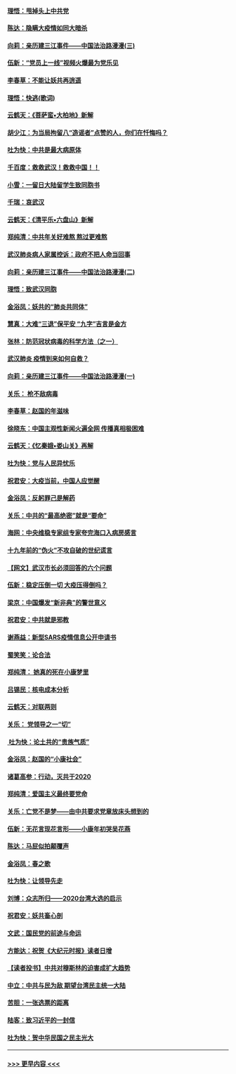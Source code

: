 #### [理悟：甩掉头上中共党](../pages/nsc993/n11838826.md?t=02030955) 
#### [陈达：隐瞒大疫情如同大暗杀](../pages/nsc993/n11838771.md?t=02030955) 
#### [向莉：亲历建三江事件——中国法治路漫漫(三)](../pages/nsc993/n11831825.md?t=02030955) 
#### [伍新：“党员上一线”视频火爆最为党乐见](../pages/nsc993/n11838200.md?t=02030955) 
#### [李春草：不能让妖共再逍遥](../pages/nsc993/n11838102.md?t=02030955) 
#### [理悟：快逃(歌词)](../pages/nsc993/n11838083.md?t=02030955) 
#### [云鹤天：《菩萨蛮▪大柏地》新解](../pages/nsc993/n11838059.md?t=02030955) 
#### [胡少江：为当局拘留八“造谣者”点赞的人，你们在忏悔吗？](../pages/nsc993/n11836801.md?t=02030955) 
#### [吐为快：中共是最大病原体](../pages/nsc993/n11836748.md?t=02030955) 
#### [千百度：救救武汉！救救中国！！](../pages/nsc993/n11836145.md?t=02030955) 
#### [小雪：一留日大陆留学生致同胞书](../pages/nsc993/n11834624.md?t=02030955) 
#### [千瑞：哀武汉](../pages/nsc993/n11833647.md?t=02030955) 
#### [云鹤天：《清平乐▪六盘山》新解](../pages/nsc993/n11833611.md?t=02030955) 
#### [郑纯清：中共年关好难熬 熬过更难熬](../pages/nsc993/n11833489.md?t=02030955) 
#### [武汉肺炎病人家属控诉：政府不把人命当回事](../pages/nsc993/n11833205.md?t=02030955) 
#### [向莉：亲历建三江事件——中国法治路漫漫(二)](../pages/nsc993/n11829102.md?t=02030955) 
#### [理悟：致武汉同胞](../pages/nsc993/n11831522.md?t=02030955) 
#### [金浴凤：妖共的“肺炎共同体”](../pages/nsc993/n11829448.md?t=02030955) 
#### [慧真：大难“三退”保平安 “九字”吉言是金方](../pages/nsc993/n11829501.md?t=02030955) 
#### [张林：防范冠状病毒的科学方法（之一）](../pages/nsc993/n11828618.md?t=02030955) 
#### [武汉肺炎 疫情到来如何自救？](../pages/nsc993/n11827632.md?t=02030955) 
#### [向莉：亲历建三江事件——中国法治路漫漫(一)](../pages/nsc993/n11827190.md?t=02030955) 
#### [关乐： 枪不敌病毒](../pages/nsc993/n11826746.md?t=02030955) 
#### [李春草：赵国的年滋味](../pages/nsc993/n11826321.md?t=02030955) 
#### [徐晓东：中国主观性新闻火遍全网 传播真相极困难](../pages/nsc993/n11826508.md?t=02030955) 
#### [云鹤天：《忆秦娥▪娄山关》再解](../pages/nsc993/n11824682.md?t=02030955) 
#### [吐为快：党与人民异忧乐](../pages/nsc993/n11824660.md?t=02030955) 
#### [祝君安：大疫当前，中国人应觉醒](../pages/nsc993/n11821946.md?t=02030955) 
#### [金浴凤：反躬罪己是解药](../pages/nsc993/n11820280.md?t=02030955) 
#### [关乐：中共的“最高绝密”就是“要命”](../pages/nsc993/n11816946.md?t=02030955) 
#### [海网：中央维稳专家组专家夸完海口入病房感言](../pages/nsc993/n11815138.md?t=02030955) 
#### [十九年前的“伪火”不攻自破的世纪谎言](../pages/nsc993/n11813238.md?t=02030955) 
#### [【网文】武汉市长必须回答的六个问题](../pages/nsc993/n11813848.md?t=02030955) 
#### [伍新：稳定压倒一切 大疫压得倒吗？](../pages/nsc993/n11812634.md?t=02030955) 
#### [梁京：中国爆发“新非典”的警世意义](../pages/nsc993/n11812554.md?t=02030955) 
#### [祝君安：中共就是邪教](../pages/nsc993/n11812431.md?t=02030955) 
#### [谢燕益：新型SARS疫情信息公开申请书](../pages/nsc993/n11808840.md?t=02030955) 
#### [蜀笑笑：论合法](../pages/nsc993/n11808064.md?t=02030955) 
#### [郑纯清： 她真的死在小康梦里](../pages/nsc993/n11806623.md?t=02030955) 
#### [吕锡民：核电成本分析](../pages/nsc993/n11806284.md?t=02030955) 
#### [云鹤天：对联两则](../pages/nsc993/n11805957.md?t=02030955) 
#### [关乐： 党领导之一“切”](../pages/nsc993/n11804505.md?t=02030955) 
#### [ 吐为快：论土共的“贵族气质”](../pages/nsc993/n11804490.md?t=02030955) 
#### [金浴凤：赵国的“小康社会”](../pages/nsc993/n11804452.md?t=02030955) 
#### [诸葛高参：行动，灭共于2020](../pages/nsc993/n11804120.md?t=02030955) 
#### [郑纯清：爱国主义最终要党命](../pages/nsc993/n11802197.md?t=02030955) 
#### [关乐：亡党不是梦——由中共要求党章放床头想到的](../pages/nsc993/n11802156.md?t=02030955) 
#### [伍新：无花言现花言形——小康年初哭吴花燕](../pages/nsc993/n11800044.md?t=02030955) 
#### [陈达：马屁似拍颠覆声](../pages/nsc993/n11800010.md?t=02030955) 
#### [金浴凤：春之歌](../pages/nsc993/n11797687.md?t=02030955) 
#### [吐为快：让领导先走](../pages/nsc993/n11797512.md?t=02030955) 
#### [刘博：众志所归——2020台湾大选的启示](../pages/nsc993/n11796878.md?t=02030955) 
#### [祝君安：妖共畜心剖](../pages/nsc993/n11794273.md?t=02030955) 
#### [文武：国民党的前途与命运](../pages/nsc993/n11794198.md?t=02030955) 
#### [方能达：祝贺《大纪元时报》读者日增](../pages/nsc993/n11793807.md?t=02030955) 
#### [【读者投书】中共对穆斯林的迫害成扩大趋势](../pages/nsc993/n11791371.md?t=02030955) 
#### [中立：中共与民为敌 期望台湾民主统一大陆](../pages/nsc993/n11790392.md?t=02030955) 
#### [苦胆：一张选票的距离](../pages/nsc993/n11788914.md?t=02030955) 
#### [陆客：致习近平的一封信](../pages/nsc993/n11788867.md?t=02030955) 
#### [吐为快：贺中华民国之民主光大](../pages/nsc993/n11788618.md?t=02030955) 

----
#### [ >>> 更早内容 <<< ](../indexes/nsc993-earlier.md)
